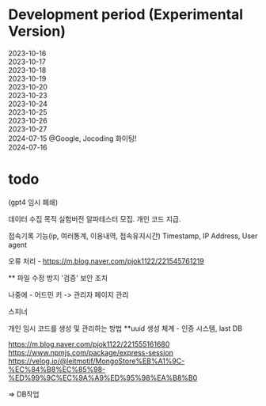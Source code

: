 # Development period (Experimental Version)
2023-10-16\
2023-10-17\
2023-10-18\
2023-10-19\
2023-10-20\
2023-10-23\
2023-10-24\
2023-10-25\
2023-10-26\
2023-10-27\
2024-07-15 @Google, Jocoding 화이팅!\
2024-07-16

# todo
(gpt4 임시 폐쇄)

데이터 수집 목적 실험버전 알파테스터 모집. 개인 코드 지급.


접속기록 기능(ip, 여러통계, 이용내역, 접속유지시간) Timestamp, IP Address, User agent

오류 처리 - https://m.blog.naver.com/pjok1122/221545761219


** 파일 수정 방지 '검증' 보안 조치

나중에 - 어드민 키 -> 관리자 페이지 관리

스피너

개인 임시 코드를 생성 및 관리하는 방법
**uuid 생성 체계 - 인증 시스템, last DB

https://m.blog.naver.com/pjok1122/221555161680
https://www.npmjs.com/package/express-session
https://velog.io/@leitmotif/MongoStore%EB%A1%9C-%EC%84%B8%EC%85%98-%ED%99%9C%EC%9A%A9%ED%95%98%EA%B8%B0

=> DB작업
